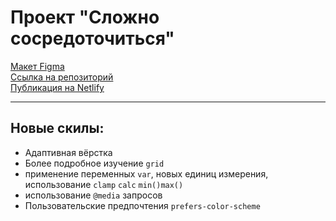 # Проект "Сложно сосредоточиться" </br>

[Макет Figma](https://www.figma.com/file/lCqDbWjgllgJtb2hmCqfyX/%236-%D0%A1%D0%BB%D0%BE%D0%B6%D0%BD%D0%BE-%D1%81%D0%BE%D1%81%D1%80%D0%B5%D0%B4%D0%BE%D1%82%D0%BE%D1%87%D0%B8%D1%82%D1%8C%D1%81%D1%8F?node-id=0%3A1&mode=dev) </br>
[Ссылка на репозиторий](https://github.com/viperouss14/slozhno-sosredotochitsya.git) </br>
[Публикация на Netlify](https://slozhno-sosredotochitsya.netlify.app/) </br>

____________________________________________________________________________________

## Новые скилы:
- Адаптивная вёрстка
- Более подробное изучение `grid`
- применение переменных `var`, новых единиц измерения, использование `clamp` `calc` `min()max()`
- использование `@media` запросов
- Пользовательские предпочтения `prefers-color-scheme`
